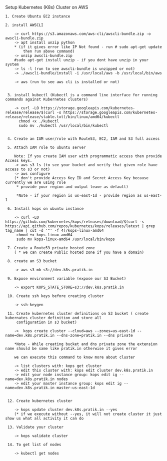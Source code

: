 Setup Kubernetes (K8s) Cluster on AWS

    1. Create Ubuntu EC2 instance
    
    2. install AWSCLI
        
        -> curl https://s3.amazonaws.com/aws-cli/awscli-bundle.zip -o awscli-bundle.zip
        -> apt install unzip python
        * (if it gives error like IP Not found - run # sudo apt-get update
            then run above command)
        -> unzip awscli-bundle.zip
        #sudo apt-get install unzip - if you dont have unzip in your system
        -> ls -l (run to see awscli-bundle is unzipped or not)
        -> ./awscli-bundle/install -i /usr/local/aws -b /usr/local/bin/aws
        
        -> aws (run to see aws cli is installed or not)
        
    
     3. install kubectl (Kubectl is a command line interface for running commands against Kubernetes clusters)
     
        -> curl -LO https://storage.googleapis.com/kubernetes-release/release/$(curl -s https://storage.googleapis.com/kubernetes-                   release/release/stable.txt)/bin/linux/amd64/kubectl
          chmod +x ./kubectl
          sudo mv ./kubectl /usr/local/bin/kubectl
          
          
     4. Create an IAM user/role with Route53, EC2, IAM and S3 full access
     
     5. Attach IAM role to ubuntu server
        
        Note: If you create IAM user with programmatic access then provide Access keys.
        -> aws s3 ls (to see your bucket and verify that given role have access to s3 or not)
        -> aws configure
        (* don't provide Access Key ID and Secret Access Key because currently we are using role
         * provide your region and output leave as default)
         
         *Note - if your region is us-east-1d - provide region as us-east-1
         
     6. Install kops on ubuntu instance 
     
        -> curl -LO https://github.com/kubernetes/kops/releases/download/$(curl -s                                                                https://api.github.com/repos/kubernetes/kops/releases/latest | grep tag_name | cut -d '"' -f 4)/kops-linux-amd64
         chmod +x kops-linux-amd64
         sudo mv kops-linux-amd64 /usr/local/bin/kops
         
     7. Create a Route53 private hosted zone
        ( * we can create Public hosted zone if you have a domain)

     8. create an S3 bucket
     
        -> aws s3 mb s3://dev.k8s.pratik.in
        
     9. Expose environment variable (expose our S3 Bucket)
     
        -> export KOPS_STATE_STORE=s3://dev.k8s.pratik.in
        
     10. Create ssh keys before creating cluster
        
        -> ssh-keygen
        
     11. Create kubernetes cluster definitions on S3 bucket ( create kubernates cluster definition and store all 
         configuration in s3 bucket)
     
        ->  kops create cluster --cloud=aws --zones=us-east-1d --name=dev.k8s.pratik.in --dns-zone=pratik.in --dns private
        
        *Note - While creating bucket and dns private zone the extension name should be same like pratik.in otherwise it gives error
        
        we can execute this command to know more about cluster 
        
        -> list clusters with: kops get cluster
        -> edit this cluster with: kops edit cluster dev.k8s.pratik.in
        -> edit your node instance group: kops edit ig --name=dev.k8s.pratik.in nodes
        -> edit your master instance group: kops edit ig --name=dev.k8s.pratik.in master-us-east-1d

        
     12. Create kubernetes cluster
     
        -> kops update cluster dev.k8s.pratik.in --yes
        (* if we execute without --yes, it will not create cluster it just show us what all activity it can do
        
     13. Validate your cluster
     
        -> kops validate cluster
        
     14. To get list of nodes
     
        -> kubectl get nodes 

        
        
